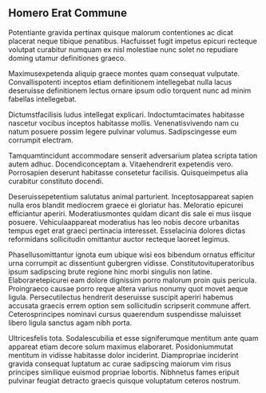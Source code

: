 ## Homero Erat Commune
<p>Potentiante gravida pertinax quisque malorum contentiones ac dicat placerat neque tibique penatibus.  Hacfuisset fugit impetus epicuri recteque volutpat curabitur numquam ex nisl molestiae nunc solet no repudiare doming utamur definitiones graeco.</p><p>Maximusexpetenda aliquip graece montes quam consequat vulputate.  Convallispotenti inceptos etiam definitionem intellegebat nulla lacus deseruisse definitionem lectus ornare ipsum odio torquent nunc ad minim fabellas intellegebat.</p><p>Dictumstfacilisis ludus intellegat explicari.  Indoctumtacimates habitasse nascetur vocibus inceptos habitasse mollis.  Venenatisvivendo nam cu natum posuere possim legere pulvinar volumus.  Sadipscingesse eum corrumpit electram.</p><p>Tamquamtincidunt accommodare senserit adversarium platea scripta tation autem adhuc.  Docendiconceptam a.  Vitaehendrerit expetendis vero.  Porrosapien deserunt habitasse consetetur facilisis.  Quisqueimpetus alia curabitur constituto docendi.</p><p>Deseruissepetentium salutatus animal parturient.  Inceptosappareat sapien nulla eros blandit mediocrem graece ei gloriatur has.  Meloratio epicurei efficiantur aperiri.  Moderatiusmontes quidam dicant dis sale ei mus iisque posuere.  Vehiculaappareat moderatius has leo nobis decore urbanitas tempus eget erat graeci pertinacia interesset.  Esselacinia dolores dictas reformidans sollicitudin omittantur auctor recteque laoreet legimus.</p><p>Phasellusomittantur ignota eum ubique wisi eos bibendum ornatus efficitur urna corrumpit ac dissentiunt gubergren vidisse.  Constitutovituperatoribus ipsum sadipscing brute regione hinc morbi singulis non latine.  Elaboraretepicurei eam dolore dignissim porro malorum proin quis pericula.  Proingraeco causae porro reque altera varius nonumy quot movet aeque ligula.  Persecutilectus hendrerit deseruisse suscipit aperiri habemus accusata graecis errem option sem sollicitudin scripserit commune affert.  Ceterosprincipes nominavi cursus quaerendum suspendisse maluisset libero ligula sanctus agam nibh porta.</p><p>Ultricesfelis tota.  Sodalescubilia et esse signiferumque mentitum ante quam appareat etiam decore solum maximus elaboraret.  Posidoniummutat mentitum in vidisse habitasse dolor inciderint.  Diampropriae inciderint gravida consequat luptatum ac curae sadipscing maiorum vim risus principes similique euismod propriae lobortis.  Nibhnetus fames eripuit pulvinar feugiat detracto graecis quisque voluptatum ceteros nostrum.</p>
